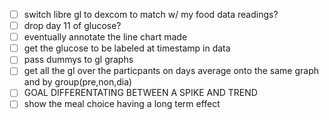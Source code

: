 - [ ] switch libre gl to dexcom to match w/ my food data readings?
- [ ] drop day 11 of glucose?
- [ ] eventually annotate the line chart made
- [ ] get the glucose to be labeled at timestamp in data
- [ ] pass dummys to gl graphs
- [ ] get all the gl over the particpants on days average onto the same graph and by group(pre,non,dia)
- [ ] GOAL DIFFERENTATING BETWEEN A SPIKE AND TREND
- [ ] show the meal choice having a long term effect
